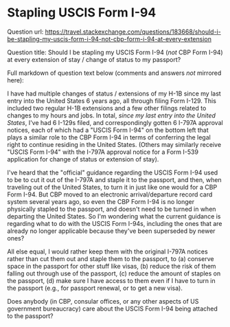 # Stapling USCIS Form I-94

Question url: https://travel.stackexchange.com/questions/183668/should-i-be-stapling-my-uscis-form-i-94-not-cbp-form-i-94-at-every-extension

Question title: Should I be stapling my USCIS Form I-94 (*not* CBP Form I-94) at every extension of stay / change of status to my passport?

Full markdown of question text below (comments and answers *not* mirrored here):

I have had multiple changes of status / extensions of my H-1B since my last entry into the United States 6 years ago, all through filing Form I-129. This included two regular H-1B extensions and a few other filings related to changes to my hours and jobs. In total, *since my last entry into the United States*, I've had 6 I-129s filed, and correspondingly gotten 6 I-797A approval notices, each of which had a "USCIS Form I-94" on the bottom left that plays a similar role to the CBP Form I-94 in terms of conferring the legal right to continue residing in the United States. (Others may similarly receive "USCIS Form I-94" with the I-797A approval notice for a Form I-539 application for change of status or extension of stay).

I've heard that the "official" guidance regarding the USCIS Form I-94 used to be to cut it out of the I-797A and staple it to the passport, and then, when traveling out of the United States, to turn it in just like one would for a CBP Form I-94. But CBP moved to an electronic arrival/departure record card system several years ago, so even the CBP Form I-94 is no longer physically stapled to the passport, and doesn't need to be turned in when departing the United States. So I'm wondering what the current guidance is regarding what to do with the USCIS Form I-94s, including the ones that are already no longer applicable because they've been superseded by newer ones?

All else equal, I would rather keep them with the original I-797A notices rather than cut them out and staple them to the passport, to (a) conserve space in the passport for other stuff like visas, (b) reduce the risk of them falling out through use of the passport, (c) reduce the amount of staples on the passport, (d) make sure I have access to them even if I have to turn in the passport (e.g., for passport renewal, or to get a new visa).

Does anybody (in CBP, consular offices, or any other aspects of US government bureaucracy) care about the USCIS Form I-94 being attached to the passport?
